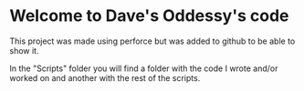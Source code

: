 # Welcome to Dave's Oddessy's code

This project was made using perforce but was added to github to be able to show it.

In the "Scripts" folder you will find a folder with the code I wrote and/or worked on and another with the rest of the scripts.

